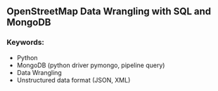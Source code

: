 ## OpenStreetMap Data Wrangling with SQL and MongoDB

### Keywords:

* Python
* MongoDB (python driver pymongo, pipeline query)
* Data Wrangling
* Unstructured data format (JSON, XML)
